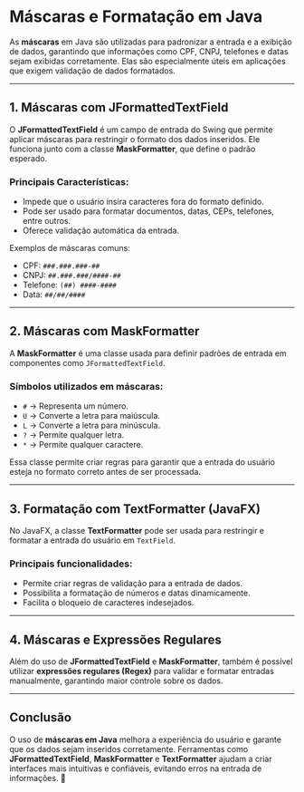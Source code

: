 # **Máscaras e Formatação em Java**  

As **máscaras** em Java são utilizadas para padronizar a entrada e a exibição de dados, garantindo que informações como CPF, CNPJ, telefones e datas sejam exibidas corretamente. Elas são especialmente úteis em aplicações que exigem validação de dados formatados.  

---

## **1. Máscaras com JFormattedTextField**  
O **JFormattedTextField** é um campo de entrada do Swing que permite aplicar máscaras para restringir o formato dos dados inseridos. Ele funciona junto com a classe **MaskFormatter**, que define o padrão esperado.  

### **Principais Características:**  
- Impede que o usuário insira caracteres fora do formato definido.  
- Pode ser usado para formatar documentos, datas, CEPs, telefones, entre outros.  
- Oferece validação automática da entrada.  

Exemplos de máscaras comuns:  
- CPF: `###.###.###-##`  
- CNPJ: `##.###.###/####-##`  
- Telefone: `(##) ####-####`  
- Data: `##/##/####`  

---

## **2. Máscaras com MaskFormatter**  
A **MaskFormatter** é uma classe usada para definir padrões de entrada em componentes como `JFormattedTextField`.  

### **Símbolos utilizados em máscaras:**  
- `#` → Representa um número.  
- `U` → Converte a letra para maiúscula.  
- `L` → Converte a letra para minúscula.  
- `?` → Permite qualquer letra.  
- `*` → Permite qualquer caractere.  

Essa classe permite criar regras para garantir que a entrada do usuário esteja no formato correto antes de ser processada.  

---

## **3. Formatação com TextFormatter (JavaFX)**  
No JavaFX, a classe **TextFormatter** pode ser usada para restringir e formatar a entrada do usuário em `TextField`.  

### **Principais funcionalidades:**  
- Permite criar regras de validação para a entrada de dados.  
- Possibilita a formatação de números e datas dinamicamente.  
- Facilita o bloqueio de caracteres indesejados.  

---

## **4. Máscaras e Expressões Regulares**  
Além do uso de **JFormattedTextField** e **MaskFormatter**, também é possível utilizar **expressões regulares (Regex)** para validar e formatar entradas manualmente, garantindo maior controle sobre os dados.  

---

## **Conclusão**  
O uso de **máscaras em Java** melhora a experiência do usuário e garante que os dados sejam inseridos corretamente. Ferramentas como **JFormattedTextField**, **MaskFormatter** e **TextFormatter** ajudam a criar interfaces mais intuitivas e confiáveis, evitando erros na entrada de informações. 🚀